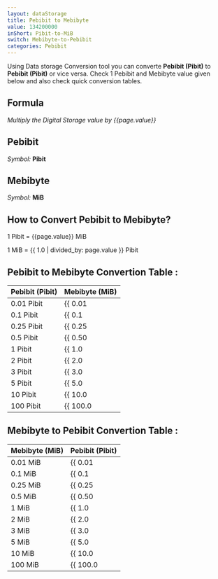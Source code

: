 ```yaml
---
layout: dataStorage
title: Pebibit to Mebibyte
value: 134200000
inShort: Pibit-to-MiB
switch: Mebibyte-to-Pebibit
categories: Pebibit
---
```


Using Data storage Conversion tool you can converte **Pebibit (Pibit)** to **Pebibit (Pibit)** or vice versa. Check 1 Pebibit and Mebibyte value given below and also check quick conversion tables.

## Formula
*Multiply the Digital Storage value by {{page.value}}*

## Pebibit
*Symbol:* **Pibit**

## Mebibyte
*Symbol:* **MiB**

## How to Convert Pebibit to Mebibyte?

1 Pibit = {{page.value}} MiB

1 MiB = {{ 1.0 | divided_by: page.value }} Pibit


## Pebibit to Mebibyte Convertion Table :

| Pebibit (Pibit) | Mebibyte (MiB) |
| ---- | ---- |
| 0.01 Pibit | {{ 0.01 | times: page.value }} MiB |
| 0.1 Pibit | {{ 0.1 | times: page.value }} MiB |
| 0.25 Pibit | {{ 0.25 | times: page.value }} MiB |
| 0.5 Pibit | {{ 0.50 | times: page.value }} MiB |
| 1 Pibit | {{ 1.0 | times: page.value }} MiB |
| 2 Pibit | {{ 2.0 | times: page.value }} MiB |
| 3 Pibit | {{ 3.0 | times: page.value }} MiB |
| 5 Pibit | {{ 5.0 | times: page.value }} MiB |
| 10 Pibit | {{ 10.0 | times: page.value }} MiB |
| 100 Pibit | {{ 100.0 | times: page.value }} MiB |

## Mebibyte to Pebibit Convertion Table :

| Mebibyte (MiB) | Pebibit (Pibit) |
| ---- | ---- |
| 0.01 MiB | {{ 0.01 | divided_by: page.value }} Pibit |
| 0.1 MiB | {{ 0.1 | divided_by: page.value }} Pibit |
| 0.25 MiB | {{ 0.25 | divided_by: page.value }} Pibit |
| 0.5 MiB | {{ 0.50 | divided_by: page.value }} Pibit |
| 1 MiB | {{ 1.0 | divided_by: page.value }} Pibit |
| 2 MiB | {{ 2.0 | divided_by: page.value }} Pibit |
| 3 MiB | {{ 3.0 | divided_by: page.value }} Pibit |
| 5 MiB | {{ 5.0 | divided_by: page.value }} Pibit |
| 10 MiB | {{ 10.0 | divided_by: page.value }} Pibit |
| 100 MiB | {{ 100.0 | divided_by: page.value }} Pibit |


<script>
document.getElementById('selectInput')[19].selected = true
document.getElementById('selectOutput')[9].selected = true
</script>
